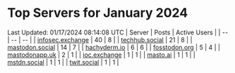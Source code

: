 # Top Servers for January 2024
Last Updated: 01/17/2024 08:14:08 UTC
| Server | Posts | Active Users |
| -- | -- | -- |
| [infosec.exchange](https://infosec.exchange/tags/PowerShell) | 40 | 8 |
| [techhub.social](https://techhub.social/tags/PowerShell) | 21 | 8 |
| [mastodon.social](https://mastodon.social/tags/PowerShell) | 14 | 7 |
| [hachyderm.io](https://hachyderm.io/tags/PowerShell) | 6 | 6 |
| [fosstodon.org](https://fosstodon.org/tags/PowerShell) | 5 | 4 |
| [mastodonapp.uk](https://mastodonapp.uk/tags/PowerShell) | 2 | 1 |
| [ioc.exchange](https://ioc.exchange/tags/PowerShell) | 1 | 1 |
| [masto.ai](https://masto.ai/tags/PowerShell) | 1 | 1 |
| [mstdn.social](https://mstdn.social/tags/PowerShell) | 1 | 1 |
| [twit.social](https://twit.social/tags/PowerShell) | 1 | 1 |
